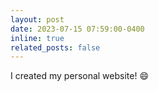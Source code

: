 ```yaml
---
layout: post
date: 2023-07-15 07:59:00-0400
inline: true
related_posts: false
---
```


I created my personal website! :smile:
